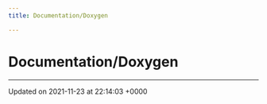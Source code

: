 ```yaml
---
title: Documentation/Doxygen

---
```


# Documentation/Doxygen








-------------------------------

Updated on 2021-11-23 at 22:14:03 +0000
